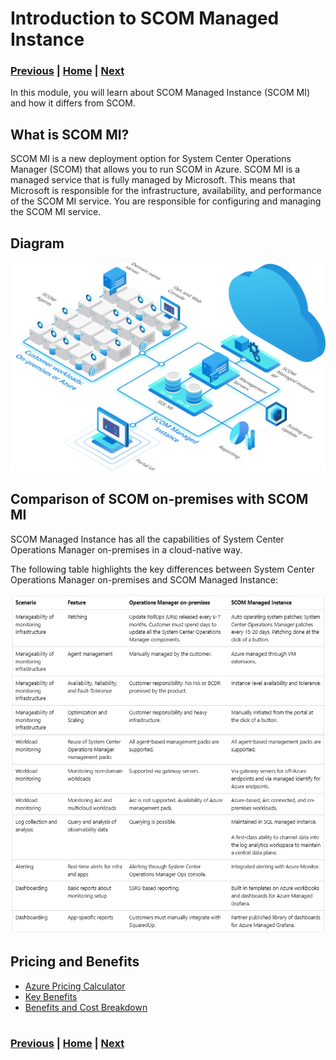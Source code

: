# Introduction to SCOM Managed Instance

### [Previous](readme.md) | [Home](readme.md) | [Next](setup.md)

In this module, you will learn about SCOM Managed Instance (SCOM MI) and how it differs from SCOM.

## What is SCOM MI?

SCOM MI is a new deployment option for System Center Operations Manager (SCOM) that allows you to run SCOM in Azure. SCOM MI is a managed service that is fully managed by Microsoft. This means that Microsoft is responsible for the infrastructure, availability, and performance of the SCOM MI service. You are responsible for configuring and managing the SCOM MI service.

## Diagram

![alt text](image.png)

## Comparison of SCOM on-premises with SCOM MI

SCOM Managed Instance has all the capabilities of System Center Operations Manager on-premises in a cloud-native way.

The following table highlights the key differences between System Center Operations Manager on-premises and SCOM Managed Instance:

![alt text](ComparisonTable.png)

## Pricing and Benefits

- [Azure Pricing Calculator](https://azure.microsoft.com/en-us/pricing/details/monitor/)
- [Key Benefits](https://learn.microsoft.com/en-us/system-center/scom/operations-manager-managed-instance-overview?view=sc-om-2022#key-benefits)
- [Benefits and Cost Breakdown](https://techcommunity.microsoft.com/t5/system-center-blog/benefits-of-moving-to-azure-monitor-scom-managed-instance/ba-p/4057882)

#

### [Previous](readme.md) | [Home](readme.md) | [Next](setup.md)
